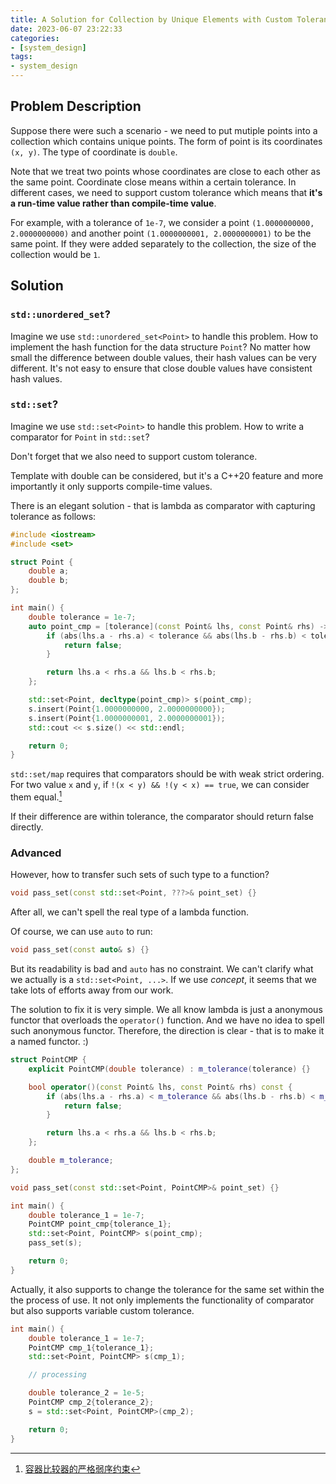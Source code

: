```yaml
---
title: A Solution for Collection by Unique Elements with Custom Tolerance
date: 2023-06-07 23:22:33
categories:
- [system_design]
tags:
- system_design
---
```


## Problem Description

Suppose there were such a scenario - we need to put mutiple points into a collection which contains unique points. The form of point is its coordinates `(x, y)`. The type of coordinate is `double`.

Note that we treat two points whose coordinates are close to each other as the same point. Coordinate close means within a certain tolerance. In different cases, we need to support custom tolerance which means that **it's a run-time value rather than compile-time value**.

For example, with a tolerance of `1e-7`, we consider a point `(1.0000000000, 2.0000000000)` and another point `(1.0000000001, 2.0000000001)` to be the same point. If they were added separately to the collection, the size of the collection would be `1`.

## Solution

### `std::unordered_set`?

Imagine we use `std::unordered_set<Point>` to handle this problem. How to implement the hash function for the data structure `Point`? No matter how small the difference between double values, their hash values can be very different. It's not easy to ensure that close double values have consistent hash values.

### `std::set`?

Imagine we use `std::set<Point>` to handle this problem. How to write a comparator for `Point` in `std::set`?

Don't forget that we also need to support custom tolerance.

Template with double can be considered, but it's a C++20 feature and more importantly it only supports compile-time values.

There is an elegant solution - that is lambda as comparator with capturing tolerance as follows:

```C++
#include <iostream>
#include <set>

struct Point {
    double a;
    double b;
};

int main() {
    double tolerance = 1e-7;
    auto point_cmp = [tolerance](const Point& lhs, const Point& rhs) -> bool {
        if (abs(lhs.a - rhs.a) < tolerance && abs(lhs.b - rhs.b) < tolerance) {
            return false;
        }

        return lhs.a < rhs.a && lhs.b < rhs.b;
    };

    std::set<Point, decltype(point_cmp)> s(point_cmp);
    s.insert(Point{1.0000000000, 2.0000000000});
    s.insert(Point{1.0000000001, 2.0000000001});
    std::cout << s.size() << std::endl;

    return 0;
}
```

`std::set/map` requires that comparators should be with weak strict ordering. For two value `x` and `y`, if `!(x < y) && !(y < x) == true`, we can consider them equal.[^1]

If their difference are within tolerance, the comparator should return false directly.

### Advanced

However, how to transfer such sets of such type to a function?

```C++
void pass_set(const std::set<Point, ???>& point_set) {}
```

After all, we can't spell the real type of a lambda function.

Of course, we can use `auto` to run:

```C++
void pass_set(const auto& s) {}
```

But its readability is bad and `auto` has no constraint. We can't clarify what we actually is a `std::set<Point, ...>`. If we use *concept*, it seems that we take lots of efforts away from our work.

The solution to fix it is very simple. We all know lambda is just a anonymous functor that overloads the `operator()` function. And we have no idea to spell such anonymous functor. Therefore, the direction is clear - that is to make it a named functor. :)

```C++
struct PointCMP {
    explicit PointCMP(double tolerance) : m_tolerance(tolerance) {}

    bool operator()(const Point& lhs, const Point& rhs) const {
        if (abs(lhs.a - rhs.a) < m_tolerance && abs(lhs.b - rhs.b) < m_tolerance) {
            return false;
        }

        return lhs.a < rhs.a && lhs.b < rhs.b;
    };

    double m_tolerance;
};

void pass_set(const std::set<Point, PointCMP>& point_set) {}

int main() {
    double tolerance_1 = 1e-7;
    PointCMP point_cmp{tolerance_1};
    std::set<Point, PointCMP> s(point_cmp);
    pass_set(s);

    return 0;
}
```

Actually, it also supports to change the tolerance for the same set within the the process of use. It not only implements the functionality of comparator but also supports variable custom tolerance.

```C++
int main() {
    double tolerance_1 = 1e-7;
    PointCMP cmp_1{tolerance_1};
    std::set<Point, PointCMP> s(cmp_1);

    // processing

    double tolerance_2 = 1e-5;
    PointCMP cmp_2{tolerance_2};
    s = std::set<Point, PointCMP>(cmp_2);

    return 0;
}
```

[^1]: [容器比较器的严格弱序约束](https://zhuanlan.zhihu.com/p/378294506)
